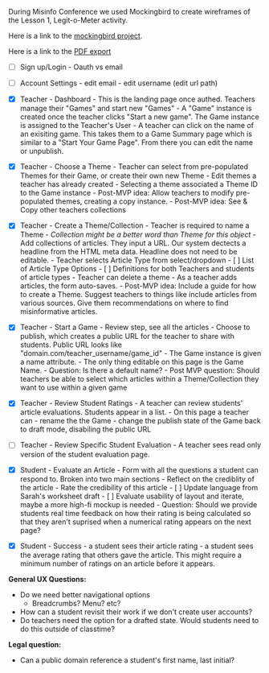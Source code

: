 During Misinfo Conference we used Mockingbird to create wireframes of the Lesson 1, Legit-o-Meter activity.

Here is a link to the [mockingbird project](https://gomockingbird.com/projects/1ai9dty/4gXVnC).

Here is a link to the [PDF export](/feb_26_mockingbird.pdf)

- [ ] Sign up/Login
      - Oauth vs email
      
- [ ] Account Settings
      - edit email
      - edit username (edit url path)


- [x] Teacher - Dashboard
      - This is the landing page once authed. Teachers manage their "Games" and start new "Games" 
      - A "Game" instance is created once the teacher clicks "Start a new game". The Game instance is assigned to the Teacher's User
      - A teacher can click on the name of an exisiting game. This takes them to a Game Summary page which is similar to a "Start Your Game Page". From there you can edit the name or unpublish.

- [x] Teacher - Choose a Theme 
      - Teacher can select from pre-populated Themes for their Game, or create their own new Theme
      - Edit themes a teacher has already created
      - Selecting a theme associated a Theme ID to the Game instance
      - Post-MVP idea: Allow teachers to modify pre-populated themes, creating a copy instance.
      - Post-MVP idea: See & Copy other teachers collections

- [x] Teacher - Create a Theme/Collection
      - Teacher is required to name a Theme
      - *Collection might be a better word than Theme for this object*
      - Add collections of articles. They input a URL. Our system dectects a headline from the HTML meta data. Headline does not need to be editable.
      - Teacher selects Article Type from select/dropdown
        - [ ] List of Article Type Options
        - [ ] Definitions for both Teachers and students of article types
      - Teacher can delete a theme
      - As a teacher adds articles, the form auto-saves.
      - Post-MVP idea: Include a guide for how to create a Theme. Suggest teachers to things like include articles from various sources. Give them recommendations on where to find misinformative articles.

- [x] Teacher - Start a Game
      -  Review step, see all the articles
      - Choose to publish, which creates a public URL for the teacher to share with students. Public URL looks like "domain.com/teacher_username/game_id"
      - The Game instance is given a name attribute. 
      - The only thing editable on this page is the Game Name.
        - Question: Is there a default name?
      - Post MVP question: Should teachers be able to select which articles within a Theme/Collection they want to use within a given game

- [x] Teacher - Review Student Ratings
      - A teacher can review students' article evaluations. Students appear in a list.
      - On this page a teacher can 
        - rename the the Game 
        - change the publish state of the Game back to draft mode, disabiling the public URL

- [ ] Teacher - Review Specific Student Evaluation
      - A teacher sees read only version of the student evaluation page. 
      
- [x] Student - Evaluate an Article
      - Form with all the questions a student can respond to. Broken into two main sections
        - Reflect on the crediblity of the article
        - Rate the credibility of this article
      - [ ] Update language from Sarah's worksheet draft
      - [ ] Evaluate usability of layout and iterate, maybe a more high-fi mockup is needed
      - Question: Should we provide students real time feedback on how their rating is being calculated so that they aren't suprised when a numerical rating appears on the next page?

- [x] Student - Success
      - a student sees their article rating
      - a student sees the average rating that others gave the article. This might require a minimum number of ratings on an article before it appears.

**General UX Questions:**
- Do we need better navigational options
  - Breadcrumbs? Menu? etc?
- How can a student revisit their work if we don't create user accounts?
- Do teachers need the option for a drafted state. Would students need to do this outside of classtime? 

**Legal question:**
- Can a public domain reference a student's first name, last initial?
